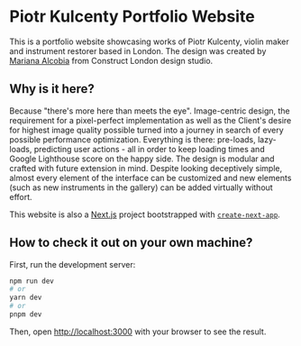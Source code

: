 # Piotr Kulcenty Portfolio Website

This is a portfolio website showcasing works of Piotr Kulcenty, violin maker and instrument restorer based in London.
The design was created by [Mariana Alcobia](https://marianaalcobia.com/) from Construct London design studio.

## Why is it here?
Because "there's more here than meets the eye". Image-centric design, the requirement for a pixel-perfect implementation as well as the Client's desire for highest image quality possible turned into a journey in search of every possible performance optimization.
Everything is there: pre-loads, lazy-loads, predicting user actions - all in order to keep loading times and Google Lighthouse score on the happy side.
The design is modular and crafted with future extension in mind. Despite looking deceptively simple, almost every element of the interface can be customized and new elements (such as new instruments in the gallery) can be added virtually without effort. 

This website is also a [Next.js](https://nextjs.org/) project bootstrapped with
[`create-next-app`](https://github.com/vercel/next.js/tree/canary/packages/create-next-app).

## How to check it out on your own machine?

First, run the development server:

```bash
npm run dev
# or
yarn dev
# or
pnpm dev
```

Then, open [http://localhost:3000](http://localhost:3000) with your browser to see the result.
